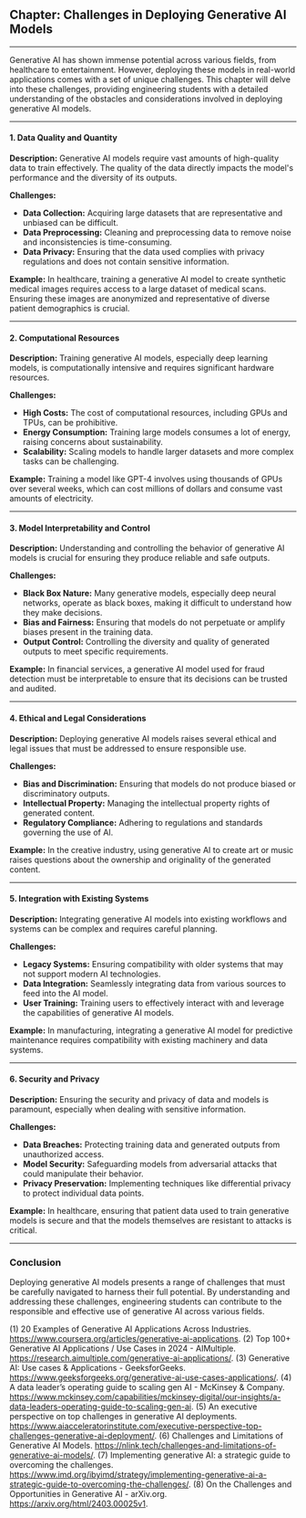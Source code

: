 

## Chapter: Challenges in Deploying Generative AI Models

---

Generative AI has shown immense potential across various fields, from healthcare to entertainment. However, deploying these models in real-world applications comes with a set of unique challenges. This chapter will delve into these challenges, providing engineering students with a detailed understanding of the obstacles and considerations involved in deploying generative AI models.

---

#### 1. **Data Quality and Quantity**

**Description:**
Generative AI models require vast amounts of high-quality data to train effectively. The quality of the data directly impacts the model's performance and the diversity of its outputs.

**Challenges:**
- **Data Collection:** Acquiring large datasets that are representative and unbiased can be difficult.
- **Data Preprocessing:** Cleaning and preprocessing data to remove noise and inconsistencies is time-consuming.
- **Data Privacy:** Ensuring that the data used complies with privacy regulations and does not contain sensitive information.

**Example:**
In healthcare, training a generative AI model to create synthetic medical images requires access to a large dataset of medical scans. Ensuring these images are anonymized and representative of diverse patient demographics is crucial.

---

#### 2. **Computational Resources**

**Description:**
Training generative AI models, especially deep learning models, is computationally intensive and requires significant hardware resources.

**Challenges:**
- **High Costs:** The cost of computational resources, including GPUs and TPUs, can be prohibitive.
- **Energy Consumption:** Training large models consumes a lot of energy, raising concerns about sustainability.
- **Scalability:** Scaling models to handle larger datasets and more complex tasks can be challenging.

**Example:**
Training a model like GPT-4 involves using thousands of GPUs over several weeks, which can cost millions of dollars and consume vast amounts of electricity.

---

#### 3. **Model Interpretability and Control**

**Description:**
Understanding and controlling the behavior of generative AI models is crucial for ensuring they produce reliable and safe outputs.

**Challenges:**
- **Black Box Nature:** Many generative models, especially deep neural networks, operate as black boxes, making it difficult to understand how they make decisions.
- **Bias and Fairness:** Ensuring that models do not perpetuate or amplify biases present in the training data.
- **Output Control:** Controlling the diversity and quality of generated outputs to meet specific requirements.

**Example:**
In financial services, a generative AI model used for fraud detection must be interpretable to ensure that its decisions can be trusted and audited.

---

#### 4. **Ethical and Legal Considerations**

**Description:**
Deploying generative AI models raises several ethical and legal issues that must be addressed to ensure responsible use.

**Challenges:**
- **Bias and Discrimination:** Ensuring that models do not produce biased or discriminatory outputs.
- **Intellectual Property:** Managing the intellectual property rights of generated content.
- **Regulatory Compliance:** Adhering to regulations and standards governing the use of AI.

**Example:**
In the creative industry, using generative AI to create art or music raises questions about the ownership and originality of the generated content.

---

#### 5. **Integration with Existing Systems**

**Description:**
Integrating generative AI models into existing workflows and systems can be complex and requires careful planning.

**Challenges:**
- **Legacy Systems:** Ensuring compatibility with older systems that may not support modern AI technologies.
- **Data Integration:** Seamlessly integrating data from various sources to feed into the AI model.
- **User Training:** Training users to effectively interact with and leverage the capabilities of generative AI models.

**Example:**
In manufacturing, integrating a generative AI model for predictive maintenance requires compatibility with existing machinery and data systems.

---

#### 6. **Security and Privacy**

**Description:**
Ensuring the security and privacy of data and models is paramount, especially when dealing with sensitive information.

**Challenges:**
- **Data Breaches:** Protecting training data and generated outputs from unauthorized access.
- **Model Security:** Safeguarding models from adversarial attacks that could manipulate their behavior.
- **Privacy Preservation:** Implementing techniques like differential privacy to protect individual data points.

**Example:**
In healthcare, ensuring that patient data used to train generative models is secure and that the models themselves are resistant to attacks is critical.

---

### Conclusion

Deploying generative AI models presents a range of challenges that must be carefully navigated to harness their full potential. By understanding and addressing these challenges, engineering students can contribute to the responsible and effective use of generative AI across various fields.


(1) 20 Examples of Generative AI Applications Across Industries. https://www.coursera.org/articles/generative-ai-applications.
(2) Top 100+ Generative AI Applications / Use Cases in 2024 - AIMultiple. https://research.aimultiple.com/generative-ai-applications/.
(3) Generative AI: Use cases & Applications - GeeksforGeeks. https://www.geeksforgeeks.org/generative-ai-use-cases-applications/.
(4) A data leader’s operating guide to scaling gen AI - McKinsey & Company. https://www.mckinsey.com/capabilities/mckinsey-digital/our-insights/a-data-leaders-operating-guide-to-scaling-gen-ai.
(5) An executive perspective on top challenges in generative AI deployments. https://www.aiacceleratorinstitute.com/executive-perspective-top-challenges-generative-ai-deployment/.
(6) Challenges and Limitations of Generative AI Models. https://nlink.tech/challenges-and-limitations-of-generative-ai-models/.
(7) Implementing generative AI: a strategic guide to overcoming the challenges. https://www.imd.org/ibyimd/strategy/implementing-generative-ai-a-strategic-guide-to-overcoming-the-challenges/.
(8) On the Challenges and Opportunities in Generative AI - arXiv.org. https://arxiv.org/html/2403.00025v1.
